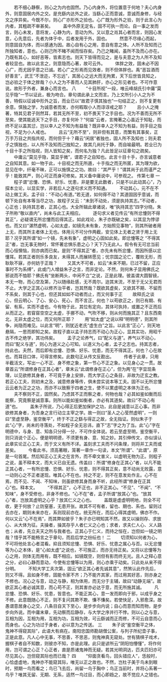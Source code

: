 <!-- { "loadSidebar": true } -->
　　若不细心静察，则心之为内也固然。乃心内身外，将位置意于何地？夫心内身外，则意固居内外之交。是充繇内达外之说，当繇心正而意诚，意诚而身修，与经文之序异矣。今既不尔，则心广亦形外之验也。心广既为形外之验，则于此言心为内者，其粗疏不审甚矣。 
　　盖中外原无定名，固不可执一而论。自一事之发而言，则心未发，意将发，心静为内，意动为外。又以意之肖其心者而言，则因心发意，心先意后，先者为体于中，后者发用于外，固也。 
　　然意不尽缘心而起，则意固自为体，而以感通为因。故心自有心之用，意自有意之体。人所不及知而己所独知者，意也。心则己所不睹不闻而恒存矣。乃己之睹闻，虽所不及而心亦在。乃既有其心，如好恶等，皆素志也。则天下皆得而见之，是与夫意之为人所不及知者较显也。故以此言之，则意隐而心著，故可云外。 
　　体胖之效，固未必不因心广，而尤因乎意之已诚。若心广之形焉而见效者，则不但体胖也。禹“恶旨酒而好善言”，武王“不泄迩，不忘远”，其居心之远大而无拘累，天下后世皆具知之，岂必验之于体之胖哉？小人之为不善而人见其肺肝，亦心之形见者也。不可作意说。故形于外者，兼身心而言也。 
八
　　“十目所视”一段，唯云峰胡氏引中庸“莫见乎隐”一节以证此，极为吻合。章句谓此承上文而言。乃上文所引小人之为不善，特假以征诚中形外之旨，而业已以“故君子慎其独也”一句结正之，则不复更有余意。慎独之学，为诚意者而发，亦何暇取小人而谆谆戒之耶？ 
　　且小人之掩著，特其见君子则然耳，若其无所不至，初不畏天下之手目也。况为不善而无所不至矣，使其能逃天下之手目，亦复何补？“何益”云者，言掩著之心虽近于知耻，而终不足以盖其愆，岂以幸人之不知为有益哉？既非幸人之不知为有益，则手目之指视，不足为小人戒也。 
　　且云“无所不至”，则非但有其意，而繁有其事矣，正万手万目之共指共视，而何但于十？藉云“闲居”者独也，固人所不及知也；则夫君子之慎独也，以人所不及知而己独知之，故其几尚托于静，而自喻最明。若业已为十目十手之所指视，则人皆知之矣，而何名为独？凡此皆足以征章句之疏矣。 
　　中庸云“莫见乎隐，莫显乎微”，谓君子之自知也。此言十目十手，亦言诚意者之自知其意。如一物于此，十目视之而无所遁，十手指之而无所匿，其为理为欲，显见在中，纤毫不昧，正可以施慎之之功。故曰：“其严乎！”谓其尚于此而谨严之乎！能致其严，则心可正而身可修矣。其义备中庸说中，可参观之。 
传第七章
一
　　程子谓“忿懥、恐惧、好乐、忧患，非是要无此数者，只是不以此动其心”，乃探本立论，以显实学，非若后人之逐句求义而不知通。 
　　不动其心，元不在不动上做工夫。孟子曰：“不动心有道。”若无道，如何得不动？其道固因乎意诚，而顿下处自有本等当尽之功，故程子又云：“未到不动处，须是执持其志。”不动者，心正也；执持其志者，正其心也。大全所辑此章诸说，唯“执持其志”四字分晓。朱子所称“敬以直内”，尚未与此工夫相应。 
　　逐句求义者见传云“有所忿懥则不得其正”，必疑谓无所忿懥而后得其正。如此戏论，朱子亦既破之矣，以其显为悖谬也。而又曰“湛然虚明，心如太虚，如镜先未有象，方始照见事物”，则其所破者用上无，而其所主者体上无也。体用元不可分作两截，安见体上无者之贤于用上无耶？况乎其所谓“如一个镜，先未有象”，虚明之心固如此矣。即忿懥等之 “不得其正”者，岂无事无物时，常怀著忿惧乐患之心？天下乃无此人。假令有无可忿当前而心恒懊恼，则亦病而已矣。是则“不得其正”者，亦先未有所忿懥，而因所感以忿懥耳。若其正者则乐多良友，未得其人而展转愿见；忧宗国之沦亡，覆败无形，而耿耿不寐，亦何妨于正哉？ 
　　又其大不可者，如云“未来不期，已过不留，正应事时不为系缚”，此或门人增益朱子之言，而非定论。不然，则何朱子显用佛氏之邪说而不恤耶？佛氏有“坐断两头，中闲不立”之说，正是此理。彼盖谓大圆智镜，本无一物，而心空及第，乃以随缘赴感，无不周尔。迨其末流，不至于无父无君而不止。大学之正其心以修齐治平者，岂其然哉？既欲其虚矣，又欲其不期、不留而不系矣，则其于心也，但还其如如不动者而止，而又何事于正 
　　故释氏之谈心，但云明心、了心、安心、死心，而不言正。何也？以苟欲正之，则已有期、有留、有系，实而不虚也。今有物于此，其位有定向，其体可执持，或置之不正而后从而正之。若窅窅空空之太虚，手挪不动，气吹不移，则从何而施其正？且东西南北，无非太虚之位，而又何所正耶？ 
　　用“如太虚”之说以释“明明德”，则其所争，尚隐而难见。以此言“明”，则犹近老氏“虚生白”之旨。以此言“正心”，则天地悬隔，一思而即知之矣。故程子直以孟子持志而不动心为正心，显其实功，用昭千古不传之绝学，其功伟矣。 
　　孟子之论养气，曰“配义与道”。养气以不动心，而曰“配义与道”，则心为道义之心可知。以道义为心者，孟子之志也。持其志者，持此也。夫然，而后即有忿懥、恐惧、好乐、忧患，而无不得其正。何也？心在故也。而耳目口体，可得言修矣。此数句正从传文反勘出。 
　　传者于此章，只用半截活文，写出一心不正、身不修之象，第一节心不正之象。以见身心之一贯。故章首云“所谓修身在正其心者”，章末云“此谓修身在正心”，但为两“在”字显现条理，以见欲修其身者，不可竟于身上安排，而大学正心之条目，非故为迂玄之教。若正心工夫，则初未之及，诚意修身等传，俱未尝实说本等工夫。固不以无所忿懥云云者为正之之功，而亦不以致察于四者之生，使不以累虚明之本体为正也。 
　　夫不察则不正，固然矣。乃虑其不正而察之者，何物也哉？必其如鉴如衡而后能察，究竟察是诚意事。则所以能如鉴如衡者，亦必有其道矣。故曰“不动心有道”也。 
　　盖朱子所说，乃心得正后更加保护之功，此自是诚意以正心事。而非欲修其身者，为吾身之言行动立主宰之学。故一则曰“圣人之心莹然虚明”，一则曰“至虚至静，鉴空衡平”，终于不正之繇与得正之故，全无指证。则似朱子于此“心”字，尚未的寻落处，不如程子全无忌讳，直下“志”字之为了当。此“心”字在明德中，与身、意、知各只分得一分，不可作全体说。若云至虚至明，鉴空衡平，则只消说个正心，便是明明德，不须更有身、意、知之妙。其引伸传文，亦似误认此章实论正心工夫，而于文义有所不详。盖刻求工夫而不问条理，则将并工夫而或差矣。 
　　今看此书，须高著眼，笼著一章作一句读，本文“所谓”、“此谓”，原是一句首尾。然后知正心工夫之在言外，而不牵文害义，以虚明无物为正。则程子之说，虽不释本文，而大义已自无遗。传盖曰：所谓“修身在正其心”者，以凡不能正其心者，一有所忿懥、恐惧、好乐、忧患，则不得其正矣，意不动尚无败露，意一动则心之不正者遂现。唯其心不在也。持之不定，则不在意发处作主。心不在焉，而不见、不闻、不知味，则虽欲修其身而身不听，此经所谓“修身在正其心”也。释本文。 
　　“不得其正”，心不正也，非不正其心。“不见”、“不闻”、“不知味”，身不受修也，非身不修也。“心不在”者，孟子所谓“放其心”也。“放其心”者，岂放其虚明之心乎？放其仁义之心也。 
　　盖既是虚虚明明地，则全不可收，更于何放？止防窒塞，无患开张。故其不可有者，留也、期也、系也。留则过去亦在，期则未来亦在，系则现前亦在。统无所在，而后心得其虚明，佛亦不作。何以又云“心不在焉”，而其弊如彼乎？朱子亦已明知其不然，故又以操则存、求放心、从大体为征。夫操者，操其存乎人者仁义之心也；求者，求夫仁人心、义人路也；从者，先立夫天之所与我者也。正其心于仁义，而持之恒在，岂但如一镜之明哉？惜乎其不能畅言之于章句，而启后学之纷纭也！ 
二
　　切须知以何者为心，不可将他处言心者混看。抑且须知忿懥、恐惧、好乐、忧患之属心与否。以无忿懥等为心之本体，是“心如太虚”之说也，不可施正，而亦无待正矣。又将以忿懥等为心之用，则体无而用有，既不相应。如镜既空，则但有影而终无光。且人之释心意之分，必曰心静而意动，今使有忿懥等以为用，则心亦乘于动矣。只此处从来不得分明。 
　　不知大学工夫次第，固云“欲正其心者先诚其意”，然煞认此作先后，则又不得。且如身不修，固能令家不齐；乃不能齐其家，而过用其好恶，则亦身之不修也。况心之与意，动之与静，相为体用，而无分于主辅，故曰“动静无端”。故欲正其心者必诚其意，而心苟不正，则其害亦必达于意，而无所施其诚。 
　　凡忿懥、恐惧、好乐、忧患，皆意也。不能正其心，意一发而即向于邪，以成乎身之不修。此意既随心不正，则不复问其欺不欺、慊不慊矣。若使快足，入邪愈深。故愚谓意居身心之交，八条目自天下至心，是步步向内说；自心而意而知而物，是步步向外说。而中庸末章，先动察而后静存，与大学之序并行不悖。则以心之与意，互相为因，互相为用，互相为功，互相为效，可云繇诚而正而修，不可云自意而心而身也。心之为功过于身者，必以意为之传送。 
三
　　朱子说“鉴空衡平之体，鬼神不得窥其际”，此语大有病在。南阳忠国师勘胡僧公案，与列子所纪壶子事，正是此意。凡人心中无事，不思善，不思恶，则鬼神真无窥处。世有猜棋子戏术，握棋子者自不知数，则彼亦不知，亦是此理。此只是谚所云“阴阳怕懵懂”，将作何用，岂可谓之心正？心正者，直是质诸鬼神而无疑。若其光明洞达，匹夫匹妇亦可尽见其心，岂但窥其际也而已哉？ 
四
　　“仰面贪看鸟，回头错应人”，恁般时，心恰虚虚地，鬼神亦不能窥其际，唯无以正之故也。不然，岂杜子美于鸟未到眼时，预期一鸟而看之；鸟已飞去后，尚留一鸟于胸中；鸟正当前时，并将心系著一鸟乎？唯其无留、无期、无系，适然一鸟过目，而心即趋之，故不觉应人之错也。 
